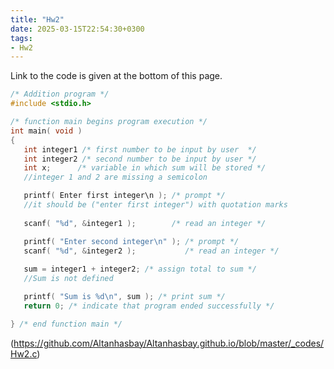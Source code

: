 ```yaml
---
title: "Hw2"
date: 2025-03-15T22:54:30+0300
tags:
- Hw2
---
```


Link to the code is given at the bottom of this page.




  
```c
/* Addition program */
#include <stdio.h>

/* function main begins program execution */
int main( void )
{
   int integer1 /* first number to be input by user  */
   int integer2 /* second number to be input by user */
   int x;      /* variable in which sum will be stored */ 
   //integer 1 and 2 are missing a semicolon

   printf( Enter first integer\n ); /* prompt */
   //it should be ("enter first integer") with quotation marks 
   
   scanf( "%d", &integer1 );        /* read an integer */

   printf( "Enter second integer\n" ); /* prompt */
   scanf( "%d", &integer2 );           /* read an integer */
   
   sum = integer1 + integer2; /* assign total to sum */
   //Sum is not defined 

   printf( "Sum is %d\n", sum ); /* print sum */
   return 0; /* indicate that program ended successfully */

} /* end function main */


```

(https://github.com/Altanhasbay/Altanhasbay.github.io/blob/master/_codes/Hw2.c)
